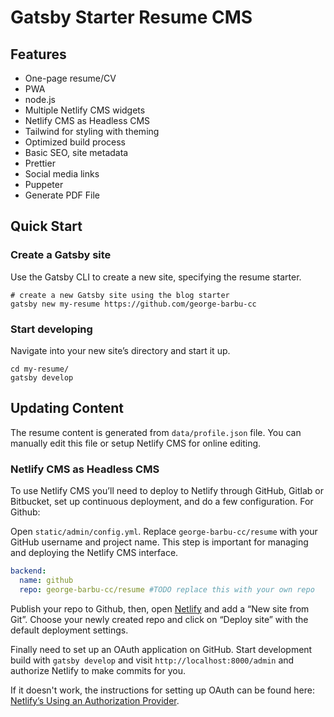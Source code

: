 # Gatsby Starter Resume CMS

## Features

- One-page resume/CV
- PWA
- node.js
- Multiple Netlify CMS widgets
- Netlify CMS as Headless CMS
- Tailwind for styling with theming
- Optimized build process
- Basic SEO, site metadata
- Prettier
- Social media links
- Puppeter
- Generate PDF File

## Quick Start

### Create a Gatsby site

Use the Gatsby CLI to create a new site, specifying the resume starter.

```shell
# create a new Gatsby site using the blog starter
gatsby new my-resume https://github.com/george-barbu-cc
```

### Start developing

Navigate into your new site’s directory and start it up.

```shell
cd my-resume/
gatsby develop
```

## Updating Content

The resume content is generated from `data/profile.json` file. You can manually edit this file or setup Netlify CMS for online editing.

### Netlify CMS as Headless CMS

To use Netlify CMS  you’ll need to deploy to Netlify through GitHub, Gitlab or Bitbucket, set up continuous deployment, and do a few configuration. For Github:

Open `static/admin/config.yml`. Replace `george-barbu-cc/resume` with your GitHub username and project name. This step is important for managing and deploying the Netlify CMS interface.

```yaml
backend:
  name: github
  repo: george-barbu-cc/resume #TODO replace this with your own repo
```

Publish your repo to Github, then, open [Netlify](app.netlify.com) and add a “New site from Git”. Choose your newly created repo and click on “Deploy site” with the default deployment settings.

Finally need to set up an OAuth application on GitHub. Start development build with `gatsby develop` and visit `http://localhost:8000/admin` and authorize Netlify to make commits for you.

If it doesn't work, the instructions for setting up OAuth can be found here: [Netlify’s Using an Authorization Provider](https://www.netlify.com/docs/authentication-providers/#using-an-authentication-provider).
